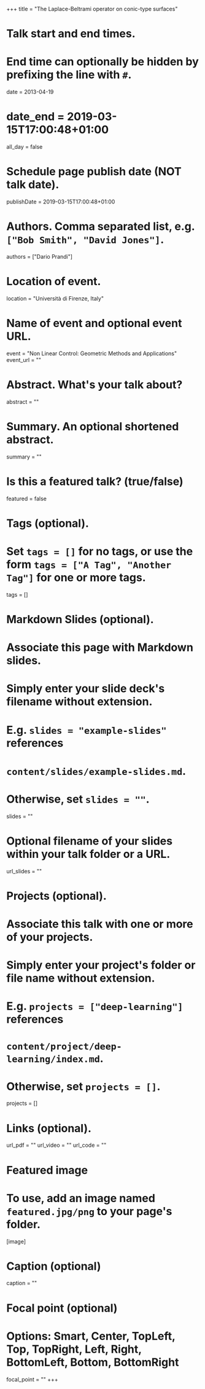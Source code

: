 +++
title = "The Laplace-Beltrami operator on conic-type surfaces"

# Talk start and end times.
#   End time can optionally be hidden by prefixing the line with `#`.
date = 2013-04-19
# date_end = 2019-03-15T17:00:48+01:00
all_day = false

# Schedule page publish date (NOT talk date).
publishDate = 2019-03-15T17:00:48+01:00

# Authors. Comma separated list, e.g. `["Bob Smith", "David Jones"]`.
authors = ["Dario Prandi"]

# Location of event.
location = "Università di Firenze, Italy"

# Name of event and optional event URL.
event = "Non Linear Control: Geometric Methods and Applications"
event_url = ""

# Abstract. What's your talk about?
abstract = ""

# Summary. An optional shortened abstract.
summary = ""

# Is this a featured talk? (true/false)
featured = false

# Tags (optional).
#   Set `tags = []` for no tags, or use the form `tags = ["A Tag", "Another Tag"]` for one or more tags.
tags = []

# Markdown Slides (optional).
#   Associate this page with Markdown slides.
#   Simply enter your slide deck's filename without extension.
#   E.g. `slides = "example-slides"` references 
#   `content/slides/example-slides.md`.
#   Otherwise, set `slides = ""`.
slides = ""

# Optional filename of your slides within your talk folder or a URL.
url_slides = ""

# Projects (optional).
#   Associate this talk with one or more of your projects.
#   Simply enter your project's folder or file name without extension.
#   E.g. `projects = ["deep-learning"]` references 
#   `content/project/deep-learning/index.md`.
#   Otherwise, set `projects = []`.
projects = []

# Links (optional).
url_pdf = ""
url_video = ""
url_code = ""

# Featured image
# To use, add an image named `featured.jpg/png` to your page's folder. 
[image]
  # Caption (optional)
  caption = ""

  # Focal point (optional)
  # Options: Smart, Center, TopLeft, Top, TopRight, Left, Right, BottomLeft, Bottom, BottomRight
  focal_point = ""
+++
